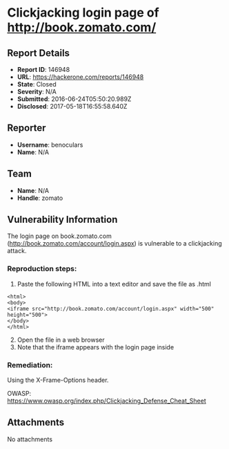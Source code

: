 # Clickjacking login page of http://book.zomato.com/

## Report Details
- **Report ID**: 146948
- **URL**: https://hackerone.com/reports/146948
- **State**: Closed
- **Severity**: N/A
- **Submitted**: 2016-06-24T05:50:20.989Z
- **Disclosed**: 2017-05-18T16:55:58.640Z

## Reporter
- **Username**: benoculars
- **Name**: N/A

## Team
- **Name**: N/A
- **Handle**: zomato

## Vulnerability Information
The login page on book.zomato.com (http://book.zomato.com/account/login.aspx) is vulnerable to a clickjacking attack.

### Reproduction steps:

1. Paste the following HTML into a text editor and save the file as .html

```
<html>
<body>
<iframe src="http://book.zomato.com/account/login.aspx" width="500" height="500">
</body>
</html>
```

2. Open the file in a web browser
3. Note that the iframe appears with the login page inside

### Remediation:
Using the X-Frame-Options header.

OWASP: https://www.owasp.org/index.php/Clickjacking_Defense_Cheat_Sheet




## Attachments
No attachments
